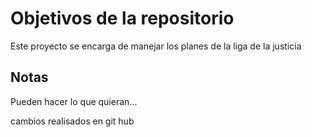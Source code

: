 # Objetivos de la repositorio

Este proyecto se encarga de manejar los planes de la liga de la justicia


## Notas
Pueden hacer lo que quieran...


cambios realisados en git hub
